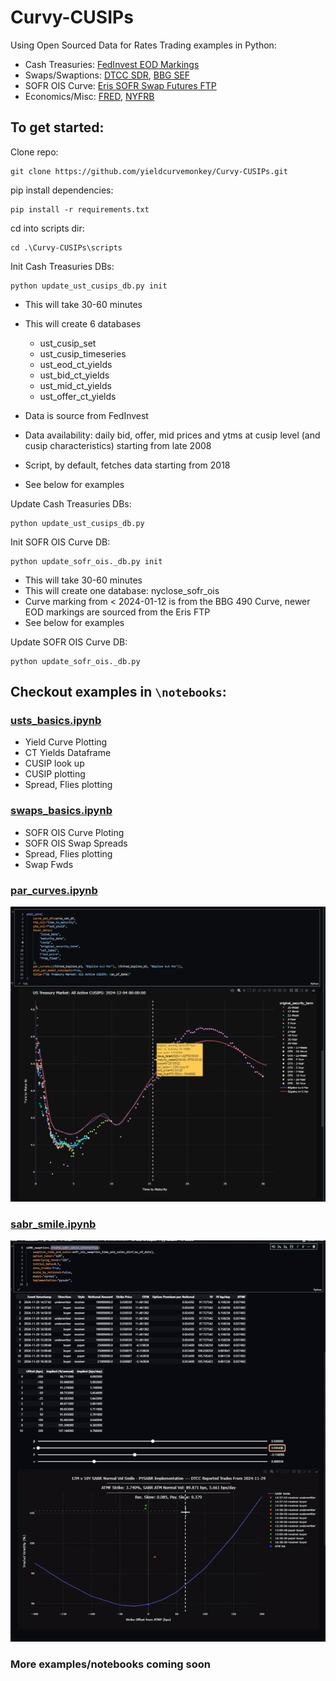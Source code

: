 # Curvy-CUSIPs

Using Open Sourced Data for Rates Trading examples in Python:

- Cash Treasuries: [FedInvest EOD Markings](https://www.treasurydirect.gov/GA-FI/FedInvest/selectSecurityPriceDate)
- Swaps/Swaptions: [DTCC SDR](https://pddata.dtcc.com/ppd/cftcdashboard), [BBG SEF](https://data.bloombergsef.com/)
- SOFR OIS Curve: [Eris SOFR Swap Futures FTP](https://files.erisfutures.com/ftp/)
- Economics/Misc: [FRED](https://fred.stlouisfed.org/), [NYFRB](https://markets.newyorkfed.org/static/docs/markets-api.html)

## To get started:

Clone repo:
```
git clone https://github.com/yieldcurvemonkey/Curvy-CUSIPs.git
```

pip install dependencies: 
```
pip install -r requirements.txt
```

cd into scripts dir:
```
cd .\Curvy-CUSIPs\scripts
```

Init Cash Treasuries DBs: 

```
python update_ust_cusips_db.py init
```

- This will take 30-60 minutes
- This will create 6 databases
    - ust_cusip_set
    - ust_cusip_timeseries
    - ust_eod_ct_yields
    - ust_bid_ct_yields
    - ust_mid_ct_yields
    - ust_offer_ct_yields

- Data is source from FedInvest
- Data availability: daily bid, offer, mid prices and ytms at cusip level (and cusip characteristics) starting from late 2008
- Script, by default, fetches data starting from 2018
- See below for examples

Update Cash Treasuries DBs: 

```
python update_ust_cusips_db.py
```

Init SOFR OIS Curve DB:

```
python update_sofr_ois._db.py init
```

- This will take 30-60 minutes
- This will create one database: nyclose_sofr_ois
- Curve marking from < 2024-01-12 is from the BBG 490 Curve, newer EOD markings are sourced from the Eris FTP
- See below for examples

Update SOFR OIS Curve DB:
```
python update_sofr_ois._db.py
```

## Checkout examples in `\notebooks`:

### [usts_basics.ipynb](https://github.com/yieldcurvemonkey/Curvy-CUSIPs/blob/main/notebooks/usts_basics.ipynb)
- Yield Curve Plotting
- CT Yields Dataframe
- CUSIP look up
- CUSIP plotting
- Spread, Flies plotting

### [swaps_basics.ipynb](https://github.com/yieldcurvemonkey/Curvy-CUSIPs/blob/main/notebooks/swaps_basics.ipynb)
- SOFR OIS Curve Ploting
- SOFR OIS Swap Spreads
- Spread, Flies plotting
- Swap Fwds

### [par_curves.ipynb](https://github.com/yieldcurvemonkey/Curvy-CUSIPs/blob/main/notebooks/par_curves.ipynb)

![womp womp](./dump/Screenshot%202024-12-05%20221335.png)

### [sabr_smile.ipynb](https://github.com/yieldcurvemonkey/Curvy-CUSIPs/blob/main/notebooks/sabr_smile.ipynb)

![til](./dump/sabrsmileexample.gif)

### More examples/notebooks coming soon
